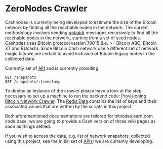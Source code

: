 # ZeroNodes Crawler


Cashnodes is currently being developed to estimate the size of the Bitcoin network by finding all the reachable nodes in the network. The current methodology involves sending [getaddr](https://en.bitcoin.it/wiki/Protocol_specification#getaddr) messages recursively to find all the reachable nodes in the network, starting from a set of seed nodes. Cashodes uses Bitcoin protocol version 70015 (i.e. >= Bitcoin ABC, Bitcoin XT and BUcash). Since Bitcoin Cash network use a different set of network magic bits we are certain to avoid inclusion of Bitcoin legacy nodes in the collected data.

Currently set of [API](https://github.com/BitcoinUnlimited/cashnodes-api) and is currently providing

    GET /snapshots
    GET /snapshots/:timestamp

To deploy an instance of the crawler please have a look at the step necessary to set up a machine to run the backend code: [Provisioning Bitcoin Network Crawler](https://github.com/ayeowch/bitnodes/wiki/Provisioning-Bitcoin-Network-Crawler). The [Redis Data](https://github.com/ayeowch/bitnodes/wiki/Redis-Data) contains the list of keys and their associated values that are written by the scripts in this project. 


Both aforementioned documentations are tailored for bitnodes.earn.com code base, we are going to provide a Cash version of those wiki pages as soon as things settled. 

If you wish to access the data, e.g. list of network snapshots, collected using this project, see the initial set of [APIs](https://github.com/BitcoinUnlimited/cashnodes-api)i we are currently developing.
